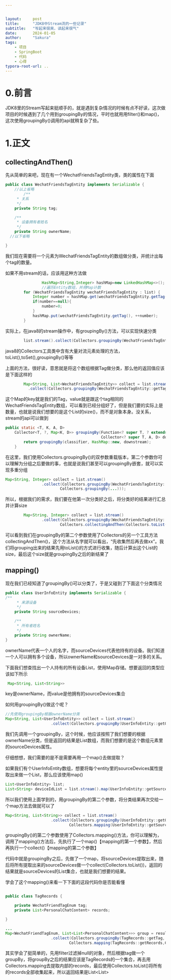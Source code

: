 ```yaml
---


layout:     post
title:      "JDK8中Stream流的一些记录"
subtitle:   "写起来很爽，读起来很气"
date:       2024-01-05
author:     "Sakura"
tags:
    - 项目
    - SpringBoot
    - 代码
    - 心得
typora-root-url: ..
---
```

# 0.前言

JDK8里的Stream写起来挺顺手的，就是遇到复杂情况的时候有点不好读，这次做项目的时候遇到了几个用到groupingBy的情况，平时也就用用filter()和map()，这次使用groupingBy()调用的api就稍复杂了些。

# 1.正文

## collectingAndThen()

先从简单的来吧，现在有一个WechatFriendsTagEntity类，类的属性在下面

```java
public class WechatFriendsTagEntity implements Serializable {
	//以上省略
		/**
     * 关系
     */
    private String tag;

    /**
     * 设备拥有者姓名
     */
    private String ownerName;
  //以下省略

}
```

我们现在需要将一个元素为WechatFriendsTagEntity的数组做分类，并统计出每个tag的数量。

如果不用stream的话，应该用这种方法做

```java
				HashMap<String,Integer> hashMap=new LinkedHashMap<>();
				//遍历Entity数组，并用Map计数
        for (WechatFriendsTagEntity wechatFriendsTagEntity : list) {
            Integer number = hashMap.get(wechatFriendsTagEntity.getTag());
            if(number==null){
                number=0;
            }
            hashMap.put(wechatFriendsTagEntity.getTag(), ++number);
        }
```

实际上，在java8的stream操作中，有groupingBy()方法，可以实现快速分类

```java
        list.stream().collect(Collectors.groupingBy(WechatFriendsTagEntity::getTag));
```

java8的Collectors工具类中含有大量对流元素处理的方法，toList(),toSet(),groupingBy()等等

上面的方法，很好读，意思就是将这个数组根据Tag做分类，那么他的返回值应该是下面这样的

```java
        Map<String, List<WechatFriendsTagEntity>> collect = list.stream()
          .collect(Collectors.groupingBy(WechatFriendsTagEntity::getTag));
```

这个Map的key就是我们的Tag，value就是跟这个tag相同的WechatFriendsTagEntity数组，可以看到已经分组好了，但是我们要的实际上是数量，也就是说我们想要的是这个List的size()，而不是对象本身。没关系，stream的api可以做到

```java
public static <T, K, A, D>
    Collector<T, ?, Map<K, D>> groupingBy(Function<? super T, ? extends K> classifier,
                                          Collector<? super T, A, D> downstream) {
        return groupingBy(classifier, HashMap::new, downstream);
    }
```

在这里，我们使用Collectors.groupingBy()的双参数重载版本，第二个参数你可以理解为分组之后要做的事，也就是说我们甚至可以groupingBy嵌套，就可以实现多重分组

```java
Map<String, Integer> collect = list.stream()
                .collect(Collectors.groupingBy(WechatFriendsTagEntity::getTag, 
                        Collectors.groupingBy(...)));
```

所以，根据我们的需求，我们要在他第一次分类好之后，将分类好的结果进行汇总并计算size

```java
        Map<String, Integer> collect = list.stream()
                .collect(Collectors.groupingBy(WechatFriendsTagEntity::getTag, 
                        Collectors.collectingAndThen(Collectors.toList(), List::size)));
```

可以看到我们在groupingBy的第二个参数使用了Collectors的另一个工具方法collectingAndThen()，这个方法从名字就可以看出，“先收集然后再去做xx”。我们将grouping出来的结果先用toList()的方式进行收集，随后计算出这个List的size，最后这个size就是groupingBy之后的新结果了

## mapping()

现在我们已经知道了groupingBy()可以分类了，于是又碰到了下面这个分类情况

```java
public class UserInfoEntity implements Serializable {    
/**
     * 来源设备
     */
    private String sourceDevices;

    /**
     * 所有者姓名
     */
    private String ownerName;
}
```

ownerName代表一个人的名字，而sourceDevices代表他持有的设备。我们知道一个人可以拥有多个设备，所以ownerName和sourceDevices是一对多的关系。

下面我们想查找出一个人持有的所有设备List，使用Map存储。想要返回的类型应该如下所示

```java
 Map<String, List<String>>
```

key是ownerName，而value是他拥有的sourceDevices集合

如何用groupingBy()做这个呢？

```java
//先使用groupingBy根据ownerName分类
Map<String, List<UserInfoEntity>> collect = list.stream()
                    .collect(Collectors.groupingBy(UserInfoEntity::getOwnerName));
```

我们先调用一个groupingBy，这个时候，他应该按照了我们想要的根据ownerName分类，但是返回的结果是List<UserInfoEntity>数组，而我们想要的是这个数组元素里的sourceDevices属性。

仔细想想，我们需要的是不是需要再用一个map()去做提取？

如果我们有个UserInfoEntity数组，想要将每个entity里的sourceDevices属性提取出来做一个List，那么应该使用map()

```java
List<UserInfoEntity> list;
List<String> deviceIdList = list.stream().map(UserInfoEntity::getSourceDevices).collect(Collectors.toList());
```

所以我们使用上面学到的，用groupingBy的第二个参数，将分类结果再次交给一个map方法去做就可以了

```java
Map<String, List<String>> collect = list.stream()
                    .collect(Collectors.groupingBy(UserInfoEntity::getOwnerName,
                            Collectors.mapping(UserInfoEntity::getSourceDevices, Collectors.toList())));
```

groupingBy()的第二个参数使用了Collectors.mapping()方法，你可以理解为，调用了mapping()方法后，先执行了一个map()【mapping的第一个参数】，然后再执行一个collect()【mapping的第二个参数】

代码中就是groupingBy之后，先做了一个map，将sourceDevices提取出来，随后将所有提取出来的sourceDevices做一个collect(Collectors.toList())，返回的结果就是sourceDevices的List集合，也就是我们想要的结果。

学会了这个mapping()来看一下下面的这段代码你是否能看懂

```java

public class TagRecords {

    private WechatFriendTagEnum tag;
    private List<PersonalChatContent> records;

}

...
Map<WechatFriendTagEnum, List<List<PersonalChatContent>>> group = results.stream().filter(Objects::nonNull)
                    .collect(Collectors.groupingBy(TagRecords::getTag,
                            Collectors.mapping(TagRecords::getRecords,Collectors.toList())));
```

其实学会了挺简单的，先用filter过滤掉null的对象，然后根据tag做一个groupBy，将groupBy之后的结果应该是TagRecords的一个集合，再去用Collectors.mapping去提取内部的records，最后使用Collectors.toList()将所有的records全部收集起来，所以返回结果是List<List<PersonalChatContent>>
